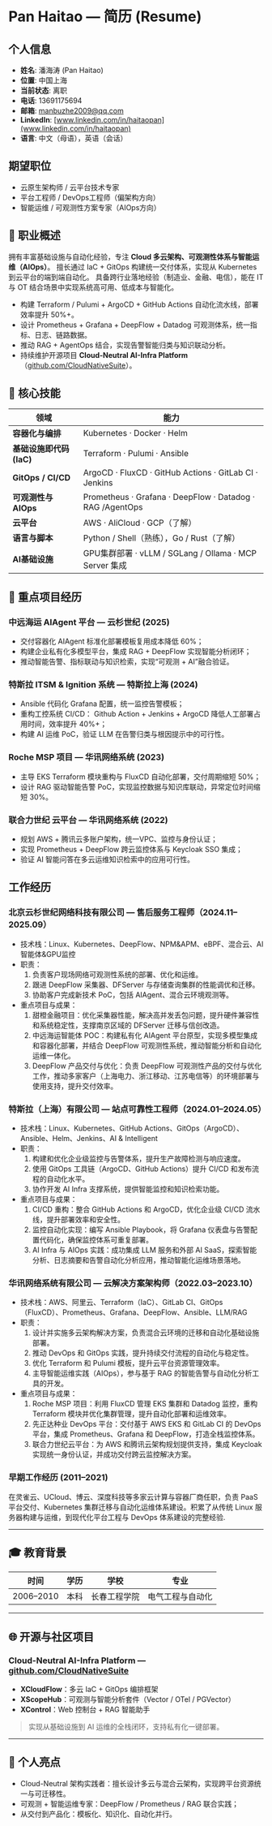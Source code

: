 # Pan Haitao — 简历 (Resume)

## 个人信息

- **姓名**: 潘海涛 (Pan Haitao)
- **位置**: 中国上海
- **当前状态**: 离职
- **电话**: 13691175694
- **邮箱**: manbuzhe2009@qq.com
- **LinkedIn**: [www.linkedin.com/in/haitaopan](www.linkedin.com/in/haitaopan)
- **语言**: 中文（母语），英语（会话）

## 期望职位

- 云原生架构师 / 云平台技术专家
- 平台工程师 / DevOps工程师（偏架构方向）
- 智能运维 / 可观测性方案专家（AIOps方向）

## 📘 职业概述

拥有丰富基础设施与自动化经验，专注 **Cloud 多云架构、可观测性体系与智能运维（AIOps）**。
擅长通过 IaC + GitOps 构建统一交付体系，实现从 Kubernetes 到云平台的端到端自动化。
具备跨行业落地经验（制造业、金融、电信），能在 IT 与 OT 结合场景中实现系统高可用、低成本与智能化。

- 构建 Terraform / Pulumi + ArgoCD + GitHub Actions 自动化流水线，部署效率提升 50%+。
- 设计 Prometheus + Grafana + DeepFlow + Datadog 可观测体系，统一指标、日志、链路数据。
- 推动 RAG + AgentOps 结合，实现告警智能归类与知识联动分析。
- 持续维护开源项目 **Cloud-Neutral AI-Infra Platform**（[github.com/CloudNativeSuite](https://github.com/CloudNativeSuite)）。

## 🧩 核心技能
| 领域 | 能力 |
|------|------|
| **容器化与编排** | Kubernetes · Docker · Helm |
| **基础设施即代码 (IaC)** | Terraform · Pulumi · Ansible |
| **GitOps / CI/CD** | ArgoCD · FluxCD · GitHub Actions · GitLab CI · Jenkins |
| **可观测性与AIOps** | Prometheus · Grafana · DeepFlow · Datadog · RAG /AgentOps |
| **云平台** | AWS · AliCloud · GCP（了解） |
| **语言与脚本** | Python / Shell（熟练），Go / Rust（了解） |
| **AI基础设施** | GPU集群部署 · vLLM / SGLang / Ollama · MCP Server 集成 |

## 🚀 重点项目经历

### 中远海运 AIAgent 平台 — 云杉世纪 (2025)

- 交付容器化 AIAgent 标准化部署模板复用成本降低 60%；
- 构建企业私有化多模型平台，集成 RAG + DeepFlow 实现智能分析闭环；
- 推动智能告警、指标联动与知识检索，实现“可观测 + AI”融合验证。

### 特斯拉 ITSM & Ignition 系统 — 特斯拉上海 (2024)

- Ansible 代码化 Grafana 配置，统一监控告警模板；
- 重构工控系统 CI/CD： Github Action + Jenkins + ArgoCD 降低人工部署占用时间，效率提升 40%+；
- 构建 AI 运维 PoC，验证 LLM 在告警归类与根因提示中的可行性。

### Roche MSP 项目 — 华讯网络系统 (2023)

- 主导 EKS Terraform 模块重构与 FluxCD 自动化部署，交付周期缩短 50%；
- 设计 RAG 驱动智能告警 PoC，实现监控数据与知识库联动，异常定位时间缩短 30%。

### 联合力世纪 云平台 — 华讯网络系统 (2022)

- 规划 AWS + 腾讯云多账户架构，统一VPC、监控与身份认证；
- 实现 Prometheus + DeepFlow 跨云监控体系与 Keycloak SSO 集成；
- 验证 AI 智能问答在多云运维知识检索中的应用可行性。

## 工作经历

### 北京云杉世纪网络科技有限公司 — 售后服务工程师（2024.11–2025.09）

- 技术栈：Linux、Kubernetes、DeepFlow、NPM&APM、eBPF、混合云、AI 智能体&GPU监控
- 职责：
  1. 负责客户现场网络可观测性系统的部署、优化和运维。
  2. 跟进 DeepFlow 采集器、DFServer 与存储查询集群的性能调优和迁移。
  3. 协助客户完成新技术 PoC，包括 AIAgent、混合云环境观测等。
- 重点项目与成果：
  1. 甜橙金融项目：优化采集器性能，解决高并发丢包问题，提升硬件兼容性和系统稳定性，支撑南京区域的 DFServer 迁移与信创改造。
  2. 中远海运智能体 POC：构建私有化 AIAgent 平台原型，实现多模型集成和容器化部署，并结合 DeepFlow 可观测性系统，推动智能分析和自动化运维一体化。
  3. DeepFlow 产品交付与优化：负责 DeepFlow 可观测性产品的交付与优化工作，推动多家客户（上海电力、浙江移动、江苏电信等）的环境部署与使用支持，提升交付效率。

### 特斯拉（上海）有限公司 — 站点可靠性工程师（2024.01–2024.05）

- 技术栈：Linux、Kubernetes、GitHub Actions、GitOps（ArgoCD）、Ansible、Helm、Jenkins、AI & Intelligent
- 职责：
  1. 构建和优化企业级监控与告警体系，提升生产故障检测与响应速度。
  2. 使用 GitOps 工具链（ArgoCD、GitHub Actions）提升 CI/CD 和发布流程的自动化水平。
  3. 协作开发 AI Infra 支撑系统，提供智能监控和知识检索功能。
- 重点项目与成果：
  1. CI/CD 重构：整合 GitHub Actions 和 ArgoCD，优化企业级 CI/CD 流水线，提升部署效率和安全性。
  2. 监控自动化实现：编写 Ansible Playbook，将 Grafana 仪表盘与告警配置代码化，确保监控体系可重复部署。
  3. AI Infra 与 AIOps 实践：成功集成 LLM 服务和外部 AI SaaS，探索智能分析、日志摘要和告警自动化分析应用，推动智能化运维场景落地。

### 华讯网络系统有限公司 — 云解决方案架构师（2022.03–2023.10）

- 技术栈：AWS、阿里云、Terraform（IaC）、GitLab CI、GitOps（FluxCD）、Prometheus、Grafana、DeepFlow、Ansible、LLM/RAG
- 职责：
  1. 设计并实施多云架构解决方案，负责混合云环境的迁移和自动化基础设施部署。
  2. 推动 DevOps 和 GitOps 实践，提升持续交付流程的自动化与稳定性。
  3. 优化 Terraform 和 Pulumi 模板，提升云平台资源管理效率。
  4. 主导智能运维实践（AIOps），参与基于 RAG 的智能告警与自动化分析工具的开发。
- 重点项目与成果：
  1. Roche MSP 项目：利用 FluxCD 管理 EKS 集群和 Datadog 监控，重构 Terraform 模块并优化集群管理，提升自动化部署和运维效率。
  2. 先正达种业 DevOps 平台：交付基于 AWS EKS 和 GitLab CI 的 DevOps 平台，集成 Prometheus、Grafana 和 DeepFlow，打造全栈监控体系。
  3. 联合力世纪云平台：为 AWS 和腾讯云架构规划提供支持，集成 Keycloak 实现统一身份认证，并成功交付跨云监控解决方案。

### 早期工作经历 (2011–2021)

在灵雀云、UCloud、博云、深度科技等多家云计算与容器厂商任职，负责 PaaS 平台交付、Kubernetes 集群迁移与自动化运维体系建设。积累了从传统 Linux 服务器构建与运维，到现代化平台工程与 DevOps 体系建设的完整经验.

---

## 🎓 教育背景
| 时间 | 学历 | 学校 | 专业 |
|------|------|------|------|
| 2006–2010 | 本科 | 长春工程学院 | 电气工程与自动化 |

---

## 🌐 开源与社区项目

### Cloud-Neutral AI-Infra Platform — [github.com/CloudNativeSuite](https://github.com/CloudNativeSuite)
- **XCloudFlow**：多云 IaC + GitOps 编排框架
- **XScopeHub**：可观测与智能分析套件（Vector / OTel / PGVector）
- **XControl**：Web 控制台 + RAG 智能助手
> 实现从基础设施到 AI 运维的全栈闭环，支持私有化一键部署。

---

## 📌 个人亮点

- Cloud-Neutral 架构实践者：擅长设计多云与混合云架构，实现跨平台资源统一与可迁移性。
- 可观测 + 智能运维专家：DeepFlow / Prometheus / RAG 联合实践；
- 从交付到产品化：模板化、知识化、自动化并行。
